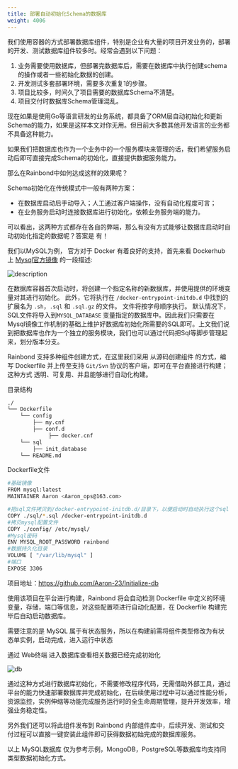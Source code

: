 ```yaml
---
title: 部署自动初始化Schema的数据库
weight: 4006
---
```


我们使用容器的方式部署数据库组件，特别是企业有大量的项目开发业务的，部署的开发、测试数据库组件较多时。经常会遇到以下问题：

1. 业务需要使用数据库，但部署完数据库后，需要在数据库中执行创建schema的操作或者一些初始化数据的创建。
2. 开发测试多套部署环境，需要多次重复1的步骤。
3. 项目比较多，时间久了项目需要的数据库Schema不清楚。
4. 项目交付时数据库Schema管理混乱。

现在如果是使用Go等语言研发的业务系统，都具备了ORM层自动初始化和更新Schema的能力，如果是这样本文对你无用。但目前大多数其他开发语言的业务都不具备这种能力。

如果我们把数据库也作为一个业务中的一个服务模块来管理的话，我们希望服务启动后即可直接完成Schema的初始化，直接提供数据服务能力。

那么在Rainbond中如何达成这样的效果呢？



Schema初始化在传统模式中一般有两种方案：

- 在数据库启动后手动导入；人工通过客户端操作，没有自动化程度可言；
- 在业务服务启动时连接数据库进行初始化，依赖业务服务端的能力。

可以看出，这两种方式都存在各自的弊端，那么有没有方式能够让数据库启动时自动初始化指定的数据呢？答案是 有！

我们以MySQL为例， 官方对于 Docker 有着良好的支持，首先来看 Dockerhub上 [Mysql官方镜像](https://registry.hub.docker.com/_/mysql) 的一段描述:

![description](https://static.goodrain.com/docs/practice/Initdb/description.jpg)

在数据库容器首次启动时，将创建一个指定名称的新数据库，并使用提供的环境变量对其进行初始化。 此外，它将执行在 `/docker-entrypoint-initdb.d` 中找到的扩展名为 `.sh`，`.sql` 和 `.sql.gz` 的文件。 文件将按字母顺序执行。 默认情况下，SQL文件将导入到`MYSQL_DATABASE` 变量指定的数据库中。因此我们只需要在Mysql镜像工作机制的基础上维护好数据库初始化所需要的SQL即可。上文我们说到把数据库也作为一个独立的服务模块，我们也可以通过代码把Sql等脚步管理起来，划分版本分支。

Rainbond 支持多种组件创建方式，在这里我们采用 从源码创建组件 的方式，编写 Dockerfile 并上传至支持 `Git/Svn` 协议的客户端，即可在平台直接进行构建；这种方式 透明、可复用、并且能够进行自动化构建。

目录结构

```bash
./
└── Dockerfile
    └── config
        ├── my.cnf
        ├── conf.d
             ├── docker.cnf
    └── sql
        ├── init_database
    └── README.md
```

Dockerfile文件

```bash
#基础镜像
FROM mysql:latest
MAINTAINER Aaron <Aaron_ops@163.com>

#把sql文件拷贝到/docker-entrypoint-initdb.d/目录下，以便启动时自动执行这个sql
COPY ./sql/*.sql /docker-entrypoint-initdb.d
#拷贝mysql配置文件
COPY ./config/ /etc/mysql/
#Mysql密码
ENV MYSQL_ROOT_PASSWORD rainbond
#数据持久化目录
VOLUME [ "/var/lib/mysql" ]
#端口
EXPOSE 3306
```

项目地址：https://github.com/Aaron-23/Initialize-db

使用该项目在平台进行构建，Rainbond 将会自动检测 Dockerfile 中定义的环境变量，存储，端口等信息，对这些配置项进行自动化配置，在 Dockerfile 构建完毕后自动启动数据库。

需要注意的是 MySQL 属于有状态服务，所以在构建前需将组件类型修改为有状态单实例，启动完成，进入运行中状态

通过 Web终端 进入数据库查看相关数据已经完成初始化

![db](https://static.goodrain.com/docs/practice/Initdb/db.jpg)

通过这种方式进行数据库初始化，不需要修改程序代码，无需借助外部工具，通过平台的能力快速部署数据库并完成初始化，在后续使用过程中可以通过性能分析，资源监控，实例伸缩等功能完成服务运行时的全生命周期管理，提升开发效率，增强业务稳定性。

另外我们还可以将此组件发布到 Rainbond 内部组件库中，后续开发、测试和交付过程可以直接一键安装此组件即可获得数据初始完成的数据库服务。

以上 MySQL数据库 仅为参考示例，MongoDB，PostgreSQL等数据库均支持同类型数据初始化方式。
